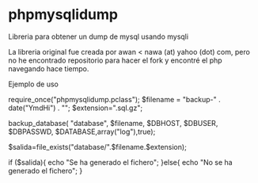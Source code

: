 # phpmysqlidump
Libreria para obtener un dump de mysql usando mysqli

La libreria original fue creada por awan < nawa (at) yahoo (dot) com, pero no he encontrado repositorio para hacer el fork
y encontré el php navegando hace tiempo.


Ejemplo de uso

require_once("phpmysqlidump.pclass");
$filename = "backup-" . date("YmdHi") . "";
$extension=".sql.gz";

backup_database( "database", $filename, $DBHOST, $DBUSER, $DBPASSWD, $DATABASE,array("log"),true); 

$salida=file_exists("database/".$filename.$extension);

if ($salida){
    echo "Se ha generado el fichero";
}else{
    echo "No se ha generado el fichero";
}
